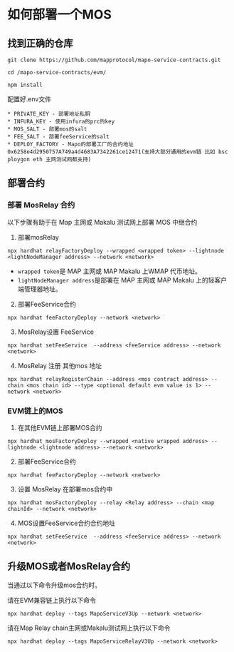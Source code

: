 # 如何部署一个MOS

## 找到正确的仓库

```
git clone https://github.com/mapprotocol/mapo-service-contracts.git

cd /mapo-service-contracts/evm/

npm install
```

配置好.env文件

```
* PRIVATE_KEY - 部署地址私钥
* INFURA_KEY - 使用infura的prc的key
* MOS_SALT - 部署mos的salt
* FEE_SALT - 部署feeService的salt
* DEPLOY_FACTORY - Mapo的部署工厂的合约地址0x6258e4d2950757A749a4d4683A7342261ce12471(支持大部分通用的evm链 比如 bsc ploygon eth 主网测试网都支持)
```

## 部署合约

### 部署 MosRelay 合约

以下步骤有助于在 Map 主网或 Makalu 测试网上部署 MOS 中继合约

1. 部署mosRelay

```
npx hardhat relayFactoryDeploy --wrapped <wrapped token> --lightnode <lightNodeManager address> --network <network>
```

- `wrapped token`是 MAP 主网或 MAP Makalu 上WMAP 代币地址。
- `lightNodeManager address`是部署在 MAP 主网或 MAP Makalu 上的轻客户端管理器地址。
2. 部署FeeService合约

```
npx hardhat feeFactoryDeploy --network <network>
```

3. MosRelay设置 FeeService

```
npx hardhat setFeeService  --address <feeService address> --network <network>
```

4. MosRelay 注册 其他mos 地址

```
npx hardhat relayRegisterChain --address <mos contract address> --chain <mos chain id> --type <optional default evm value is 1> --network <network>
```

### EVM链上的MOS

1. 在其他EVM链上部署MOS合约

```
npx hardhat mosFactoryDeploy --wrapped <native wrapped address> --lightnode <lightnode address> --network <network>
```

2. 部署FeeService合约

```
npx hardhat feeFactoryDeploy --network <network>
```

3. 设置 MosRelay 在部署mos合约中

```
npx hardhat mosFactoryDeploy --relay <Relay address> --chain <map chainId> --network <network>
```

4. MOS设置FeeService合约合约地址

```
npx hardhat setFeeService  --address <feeService address> --network <network>
```



## 升级MOS或者MosRelay合约

当通过以下命令升级mos合约时。

请在EVM兼容链上执行以下命令

```
npx hardhat deploy --tags MapoServiceV3Up --network <network>
```

请在Map Relay chain主网或Makalu测试网上执行以下命令

```
npx hardhat deploy --tags MapoServiceRelayV3Up --network <network>
```

